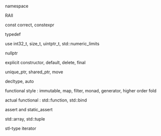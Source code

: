 
namespace

RAII

const correct, constexpr

typedef 

use int32_t, size_t, uintptr_t, std::numeric_limits

nullptr

explicit constructor, default, delete, final

unique_ptr, shared_ptr, move

decltype, auto

functional style : immutable, map, filter, monad, generator, higher order fold

actual functional : std::function, std::bind

assert and static_assert

std::array, std::tuple

stl-type iterator
